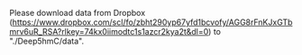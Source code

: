 Please download data from Dropbox (https://www.dropbox.com/scl/fo/zbht290yp67yfd1bcvofy/AGG8rFnKJxGTbmrv6uR_RSA?rlkey=74kx0iimodtc1s1azcr2kya2t&dl=0) to "./Deep5hmC/data".
